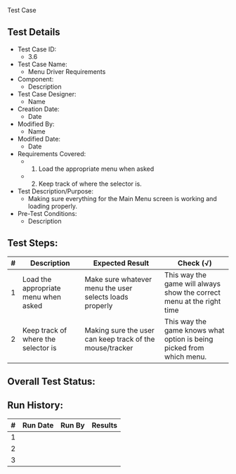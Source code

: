 Test Case 

## Test Details

* Test Case ID:
  * 3.6
* Test Case Name:
  * Menu Driver Requirements
* Component: 
  * Description
* Test Case Designer:
  * Name
* Creation Date:
  * Date
* Modified By:
  * Name
* Modified Date:
  * Date
* Requirements Covered:
  * 1. Load the appropriate menu when asked
  * 2. Keep track of where the selector is.
* Test Description/Purpose:
  *  Making sure everything for the Main Menu screen is working and loading properly.
* Pre-Test Conditions:
  * Description
## Test Steps: 
| # | Description | Expected Result | Check (√) |
| --- | --- | --- | --- |
| 1 |Load the appropriate menu when asked | Make sure whatever menu the user selects loads properly|This  way  the  game  will  always  show  the  correct  menu  at  the  right time |			
| 2 |Keep track of where the selector is |Making sure the user can keep track of the mouse/tracker | This  way  the  game  knows what option  is  being  picked  from  which menu.|						

## Overall Test Status:



## Run History:
| # |	Run Date |	Run By |	Results |
| --- | --- | --- | --- |
| 1 | | | |			
| 2 | | | |			
| 3 | | | |			


